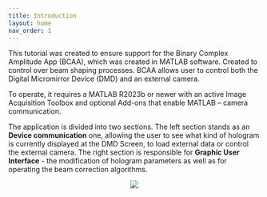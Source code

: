 ```yaml
---
title: Introduction
layout: home
nav_order: 1
---
```

This tutorial was created to ensure support for the Binary Complex Amplitude App (BCAA), which was created in MATLAB software. Created to control over beam shaping processes. BCAA allows user to control both the Digital Micromirror Device (DMD) and an external camera.

To operate, it requires a MATLAB R2023b or newer with an active Image Acquisition Toolbox and optional Add-ons that enable MATLAB – camera communication.

The application is divided into two sections. The left section stands as an **Device communication** one, allowing the user to see what kind of hologram is currently displayed at the DMD Screen, to load external data or control the external camera. The right section is responsible for **Graphic User Interface** - the modification of hologram parameters as well as for operating the beam correction algorithms.

<p align="center">
  <img src="/BCAA_tutorial/assets/images/BCAA_v2.png">
</p>



